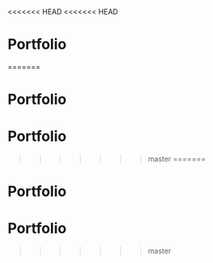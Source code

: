 <<<<<<< HEAD
<<<<<<< HEAD
# Portfolio
=======
# Portfolio
# Portfolio
>>>>>>> master
=======
# Portfolio
# Portfolio
>>>>>>> master

